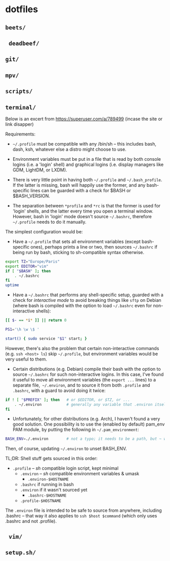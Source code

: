 # dotfiles

## ```beets/```
## ``` deadbeef/```
## ```git/```
## ```mpv/```
## ```scripts/```
## ```terminal/```
Below is an excert from https://superuser.com/a/789499 (incase the site or link disapper)

Requirements:
* ```~/.profile``` must be compatible with any /bin/sh – this includes bash, dash, ksh, whatever else a distro might choose to use.

* Environment variables must be put in a file that is read by both console logins (i.e. a 'login' shell) and graphical logins (i.e. display managers like GDM, LightDM, or LXDM).

* There is very little point in having both ```~/.profile``` and ```~/.bash_profile```. If the latter is missing, bash will happily use the former, and any bash-specific lines can be guarded with a check for $BASH or $BASH_VERSION.

* The separation between ```*profile``` and ```*rc``` is that the former is used for 'login' shells, and the latter every time you open a terminal window. However, bash in 'login' mode doesn't source ```~/.bashrc```, therefore ```~/.profile``` needs to do it manually.

The simplest configuration would be:

* Have a ```~/.profile``` that sets all environment variables (except bash-specific ones), perhaps prints a line or two, then sources ```~/.bashrc``` if being run by bash, sticking to sh-compatible syntax otherwise.

```sh
export TZ="Europe/Paris"
export EDITOR="vim"
if [ "$BASH" ]; then
    . ~/.bashrc
fi
uptime
```

* Have a ```~/.bashrc``` that performs any shell-specific setup, guarded with a check for *interactive mode* to avoid breaking things like ```sftp``` on Debian (where bash is compiled with the option to load ```~/.bashrc``` even for non-interactive shells):

```sh
[[ $- == *i* ]] || return 0

PS1='\h \w \$ '

start() { sudo service "$1" start; }
```

However, there's also the problem that certain non-interactive commands (e.g. ```ssh <host> ls```) skip ```~/.profile```, but environment variables would be very useful to them.

* Certain distributions (e.g. Debian) compile their bash with the option to source ```~/.bashrc``` for such non-interactive logins. In this case, I've found it useful to move all environment variables (the ```export ...``` lines) to a separate file,``` ~/.environ```, and to source it from both ```.profile``` and ```.bashrc```, with a guard to avoid doing it twice:

```sh
if ! [ "$PREFIX" ]; then   # or $EDITOR, or $TZ, or ...
    . ~/.environ           # generally any variable that .environ itself would set
fi
```

* Unfortunately, for other distributions (e.g. Arch), I haven't found a very good solution. One possibility is to use the (enabled by default) pam_env PAM module, by putting the following in ```~/.pam_environment```:
```sh
BASH_ENV=./.environ        # not a typo; it needs to be a path, but ~ won't work
```
Then, of course, updating ```~/.environ``` to unset BASH_ENV.

TL;DR:
Shell stuff gets sourced in this order:

  * ```.profile``` – *sh* compatible login script, kept minimal
      * ```.environ``` – *sh* compatible environment variables & umask
          * ```.environ-$HOSTNAME```
      * ```.bashrc``` if running in bash
	  * ```.environ``` if it wasn't sourced yet
          * ```.bashrc-$HOSTNAME```
      * ```.profile-$HOSTNAME```

The ```.environ``` file is intended to be safe to source from anywhere, including .bashrc – that way it also applies to ```ssh $host $command``` (which only uses .bashrc and not .profile).


## ``` vim/```
## ```setup.sh/```
